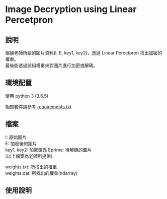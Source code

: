 # Image Decryption using Linear Percetpron

## 說明

根據老師所給的圖片資料(I, E, key1, key2)，透過 Linear Percetpron 找出加密的權重。  
最後能透過該組權重來對圖片進行加密或解碼。

## 環境配置

使用 python 3 (3.6.5)

相關套件請參考 [requirements.txt](requirements.txt)

## 檔案

I: 原始圖片  
E: 加密後的圖片  
key1, key2: 加密鑰匙
Eprime: 待解碼的圖片  
(以上檔案為老師所提供)

weights.txt: 所找出的權重  
weights.dat: 所找出的權重(ndarray)

## 使用說明


